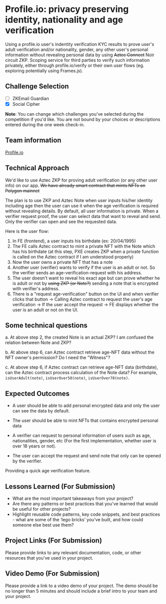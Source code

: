 # Profile.io: privacy preserving identity, nationality and age verification 

Using a profile.io user's indentity verification KYC results to prove user's adult verification and/or nationality, gender, any other user's personal information without revealing personal data by using ~~Aztec Connect~~ Noir circuit ZKP. Scoping service for third parties to verify such information privately, either through profile.io/verify or their own user flows (eg. exploring potentially using Frames.js).


## Challenge Selection

- [ ] ZKEmail Guardian
- [x] Social Cipher

**Note**: You can change which challenges you've selected during the competition if you'd like. You are not bound by your choices or descriptions entered during the one week check-in.

## Team information

[Profile.io](https://www.profile.io/)

## Technical Approach

We'd like to use Aztec ZKP for proving adult verification (or any other user info) on our app.
~~We have already smart contract that mints NFTs on Polygon mainnet~~ 

The plan is to use ZKP and Aztec Note when user inputs his/her identity including age then the user can use it when the age verification is required without revealing details.
By default, all user information is private. When a verifier request proof, the user can select data that want to reveal and send. Only the verifier can open and see the requested data.

Here is the user flow:
1. In FE (frontend), a user inputs his birthdate (ex: 20/04/1995)
1. The FE calls Aztec contract to mint a private NFT with the Note which has his birthdate (at this step, PXE creates ZKP when a private function is called on the Aztec contract if I am understood properly)
1. Now the user owns a private NFT that has a note
1. Another user (verifier) wants to verify if the user is an adult or not. So the verifier sends an age-verification-request with his address.
1. The user doesn't want to reveal his exact age but can prove whether he is adult or not by ~~using ZKP (or Note?)~~ sending a note that is encrypted with verifier's address.
1. There is a "request age-verification" button on the UI and when verifier clicks that button -> Calling Aztec contract to request the user's age verification -> If the user accept the request -> FE displays whether the user is an adult or not on the UI.


## Some technical questions
a. At above step 2, the created Note is an actual ZKP? I am confused the relation between Note and ZKP? 

b. At above step 6, can Aztec contract retrieve age-NFT data without the NFT owner's permission? Do I need the "Witness"?

c. At above step 6, if Aztec contract can retrieve age-NFT data (birthdate), can the Aztec contract process calculation of the Note data? For example, `isUserAdult(note)`, `isUserOver50(note)`, `isUserOver70(note)`.

## Expected Outcomes
* A user should be able to add personal encrypted data and only the user can see the data by default.

* The user should be able to mint NFTs that contains encrypted personal data

* A verifier can request to personal information of users such as age, nationalities, gender, etc (For the first implementation, whether user is over 18 years or not).

* The user can accept the request and send note that only can be opened by the verifier.

Providing a quick age verification feature. 

## Lessons Learned (For Submission)

- What are the most important takeaways from your project?
- Are there any patterns or best practices that you've learned that would be useful for other projects?
- Highlight reusable code patterns, key code snippets, and best practices - what are some of the ‘lego bricks’ you’ve built, and how could someone else best use them?

## Project Links (For Submission)

Please provide links to any relevant documentation, code, or other resources that you've used in your project.

## Video Demo (For Submission)

Please provide a link to a video demo of your project. The demo should be no longer than 5 minutes and should include a brief intro to your team and your project.
